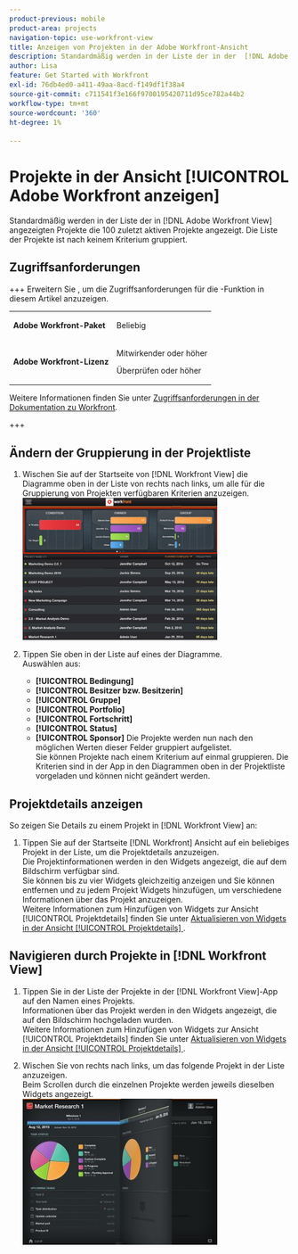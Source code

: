 ```yaml
---
product-previous: mobile
product-area: projects
navigation-topic: use-workfront-view
title: Anzeigen von Projekten in der Adobe Workfront-Ansicht
description: Standardmäßig werden in der Liste der in der  [!DNL Adobe Workfront]  angezeigten Projekte die letzten 100 aktiven Projekte angezeigt. Die Liste der Projekte ist nach keinem Kriterium gruppiert.
author: Lisa
feature: Get Started with Workfront
exl-id: 76db4ed0-a411-49aa-8acd-f149df1f38a4
source-git-commit: c711541f3e166f9700195420711d95ce782a44b2
workflow-type: tm+mt
source-wordcount: '360'
ht-degree: 1%

---
```


# Projekte in der Ansicht [!UICONTROL Adobe Workfront anzeigen]

Standardmäßig werden in der Liste der in [!DNL Adobe Workfront View] angezeigten Projekte die 100 zuletzt aktiven Projekte angezeigt. Die Liste der Projekte ist nach keinem Kriterium gruppiert.

## Zugriffsanforderungen

+++ Erweitern Sie , um die Zugriffsanforderungen für die -Funktion in diesem Artikel anzuzeigen.

<table style="table-layout:auto"> 
 <col> 
 </col> 
 <col> 
 </col> 
 <tbody> 
  <tr> 
   <td role="rowheader"><strong>Adobe Workfront-Paket</strong></td> 
   <td> <p>Beliebig</p> </td> 
  </tr> 
  <tr> 
   <td role="rowheader"><strong>Adobe Workfront-Lizenz</strong></td> 
   <td> 
   <p>Mitwirkender oder höher</p>
   <p>Überprüfen oder höher</p> </td> 
  </tr> 
 </tbody> 
</table>

Weitere Informationen finden Sie unter [Zugriffsanforderungen in der Dokumentation zu Workfront](/help/quicksilver/administration-and-setup/add-users/access-levels-and-object-permissions/access-level-requirements-in-documentation.md).

+++

## Ändern der Gruppierung in der Projektliste

1. Wischen Sie auf der Startseite von [!DNL Workfront View] die Diagramme oben in der Liste von rechts nach links, um alle für die Gruppierung von Projekten verfügbaren Kriterien anzuzeigen.\
   ![[!DNL workfront_view_project_groupings_Adobe].png](assets/workfront-view-project-groupings-adobe-350x255.png)

1. Tippen Sie oben in der Liste auf eines der Diagramme.\
   Auswählen aus:

   * **[!UICONTROL Bedingung]**
   * **[!UICONTROL Besitzer bzw. Besitzerin]**
   * **[!UICONTROL Gruppe]**
   * **[!UICONTROL Portfolio]**
   * **[!UICONTROL Fortschritt]**
   * **[!UICONTROL Status]**
   * **[!UICONTROL Sponsor]**
Die Projekte werden nun nach den möglichen Werten dieser Felder gruppiert aufgelistet.\
      Sie können Projekte nach einem Kriterium auf einmal gruppieren. Die Kriterien sind in der App in den Diagrammen oben in der Projektliste vorgeladen und können nicht geändert werden.

## Projektdetails anzeigen

So zeigen Sie Details zu einem Projekt in [!DNL Workfront View] an:

1. Tippen Sie auf der Startseite [!DNL Workfront] Ansicht auf ein beliebiges Projekt in der Liste, um die Projektdetails anzuzeigen.\
   Die Projektinformationen werden in den Widgets angezeigt, die auf dem Bildschirm verfügbar sind.\
   Sie können bis zu vier Widgets gleichzeitig anzeigen und Sie können entfernen und zu jedem Projekt Widgets hinzufügen, um verschiedene Informationen über das Projekt anzuzeigen.\
   Weitere Informationen zum Hinzufügen von Widgets zur Ansicht [!UICONTROL Projektdetails] finden Sie unter [Aktualisieren von Widgets in der Ansicht [!UICONTROL Projektdetails] &#x200B;](../../../workfront-basics/mobile-apps/using-workfront-view/update-widgets-in-workfront-view.md).

## Navigieren durch Projekte in [!DNL Workfront View]

1. Tippen Sie in der Liste der Projekte in der [!DNL Workfront View]-App auf den Namen eines Projekts.\
   Informationen über das Projekt werden in den Widgets angezeigt, die auf den Bildschirm hochgeladen wurden.\
   Weitere Informationen zum Hinzufügen von Widgets zur Ansicht [!UICONTROL Projektdetails] finden Sie unter [Aktualisieren von Widgets in der Ansicht [!UICONTROL Projektdetails] &#x200B;](../../../workfront-basics/mobile-apps/using-workfront-view/update-widgets-in-workfront-view.md).

1. Wischen Sie von rechts nach links, um das folgende Projekt in der Liste anzuzeigen.\
   Beim Scrollen durch die einzelnen Projekte werden jeweils dieselben Widgets angezeigt.\
   ![image-1__6__copy.jpg](assets/image-1--6--copy-350x262.jpg) 
